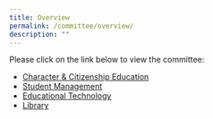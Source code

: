 ```yaml
---
title: Overview
permalink: /committee/overview/
description: ""
---
```

Please click on the link below to view the committee:  
  

*   [Character & Citizenship Education](../committee/Character-Education/overview/)
*   [Student Management](../committee/student-management/)
*   [Educational Technology](../committee/Educational-Technology/overview/)
*   [Library](../committee/Library/)